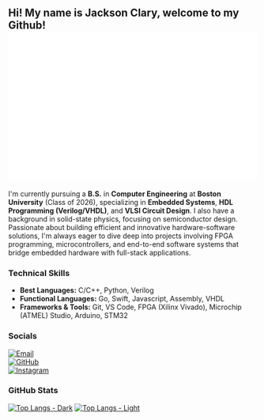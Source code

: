 ## Hi! My name is Jackson Clary, welcome to my Github! ![Isometric Activity](https://github.com/t0ll1v3r/t0ll1v3r/blob/main/github-metrics.svg)

I'm currently pursuing a **B.S.** in **Computer Engineering** at **Boston University** (Class of 2026), specializing in **Embedded Systems**, **HDL Programming (Verilog/VHDL)**, and **VLSI Circuit Design**. I also have a background in solid-state physics, focusing on semiconductor design. Passionate about building efficient and innovative hardware-software solutions, I'm always eager to dive deep into projects involving FPGA programming, microcontrollers, and end-to-end software systems that bridge embedded hardware with full-stack applications.

### Technical Skills
- **Best Languages:** C/C++, Python, Verilog
- **Functional Languages:** Go, Swift, Javascript, Assembly, VHDL
- **Frameworks & Tools:** Git, VS Code, FPGA (Xilinx Vivado), Microchip (ATMEL) Studio, Arduino, STM32

### Socials

[![Email](https://img.shields.io/badge/Email-tolliv3r@icloud.com-red?logo=gmail&logoColor=white)](mailto:tolliv3r@icloud.com)  
[![GitHub](https://img.shields.io/badge/GitHub-@t0ll1v3r-181717?logo=github&logoColor=white)](https://github.com/t0ll1v3r)  
[![Instagram](https://img.shields.io/badge/Instagram-@lamblord1738-purple?logo=instagram&logoColor=white)](https://instagram.com/lamblord1738)

### GitHub Stats

[![Top Langs - Dark](https://github-readme-stats.vercel.app/api/top-langs/?username=t0ll1v3r&hide=Makefile&card_width=1000&theme=omni#gh-dark-mode-only)](https://github.com/anuraghazra/github-readme-stats#gh-dark-mode-only)
[![Top Langs - Light](https://github-readme-stats.vercel.app/api/top-langs/?username=t0ll1v3r&hide=Makefile&card_width=1000&theme=buefy#gh-light-mode-only)](https://github.com/anuraghazra/github-readme-stats#gh-light-mode-only)
